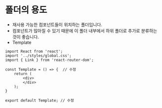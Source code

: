폴더의 용도
=============
- 재사용 가능한 컴포넌트들이 위치하는 폴더입니다.
- 컴포넌트가 많아질 수 있기 때문에 이 폴더 내부에서 하위 폴더로 추가로 분류하는것이 좋습니다.
- Template
```
import React from 'react';
import '../styles/global.css';  
import { Link } from 'react-router-dom';  

const Template = () => {  // 수정
    return (
        <div>
        </div>
    );
}

export default Template; // 수정
```